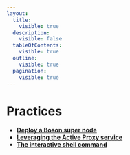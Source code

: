 ```yaml
---
layout:
  title:
    visible: true
  description:
    visible: false
  tableOfContents:
    visible: true
  outline:
    visible: true
  pagination:
    visible: true
---
```


# Practices

* [**Deploy a Boson super node**](deploying-super-node.md)
* [**Leveraging the Active Proxy service** ](leveraging-active-proxy-service.md)
* [**The interactive shell command**](the-interactive-shell-command.md)
